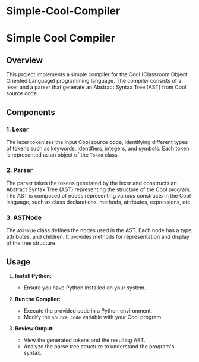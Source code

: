# Simple-Cool-Compiler

# Simple Cool Compiler

## Overview
This project implements a simple compiler for the Cool (Classroom Object Oriented Language) programming language. The compiler consists of a lexer and a parser that generate an Abstract Syntax Tree (AST) from Cool source code.

## Components

### 1. Lexer
The lexer tokenizes the input Cool source code, identifying different types of tokens such as keywords, identifiers, integers, and symbols. Each token is represented as an object of the `Token` class.

### 2. Parser
The parser takes the tokens generated by the lexer and constructs an Abstract Syntax Tree (AST) representing the structure of the Cool program. The AST is composed of nodes representing various constructs in the Cool language, such as class declarations, methods, attributes, expressions, etc.

### 3. ASTNode
The `ASTNode` class defines the nodes used in the AST. Each node has a type, attributes, and children. It provides methods for representation and display of the tree structure.

## Usage
1. **Install Python:**
   - Ensure you have Python installed on your system.

2. **Run the Compiler:**
   - Execute the provided code in a Python environment.
   - Modify the `source_code` variable with your Cool program.

3. **Review Output:**
   - View the generated tokens and the resulting AST.
   - Analyze the parse tree structure to understand the program's syntax.
